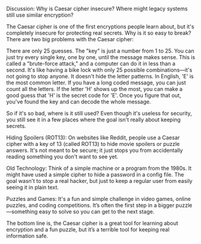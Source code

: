 Discussion: Why is Caesar cipher insecure? Where might legacy systems still use
similar encryption?

The Caesar cipher is one of the first encryptions people learn about, but it's completely insecure for protecting real secrets. Why is it so easy to break?
There are two big problems with the Caesar cipher:

There are only 25 guesses. The "key" is just a number from 1 to 25. You can just try every single key, one by one, until the message makes sense. This is called a "brute-force attack," 
and a computer can do it in less than a second. It's like having a bike lock with only 25 possible combinations—it's not going to stop anyone.
It doesn't hide the letter patterns. In English, 'E' is the most common letter. If you have a long coded message, you can just count all the letters. If the letter 'H' shows up the most, 
you can make a good guess that 'H' is the secret code for 'E'. Once you figure that out, you've found the key and can decode the whole message.

So if it's so bad, where is it still used?
Even though it's useless for security, you still see it in a few places where the goal isn't really about keeping secrets.

Hiding Spoilers (ROT13): On websites like Reddit, people use a Caesar cipher with a key of 13 (called ROT13) to hide movie spoilers or puzzle answers. 
It's not meant to be secure; it just stops you from accidentally reading something you don't want to see yet.

Old Technology: Think of a simple machine or a program from the 1980s. It might have used a simple cipher to hide a password in a config file. 
The goal wasn't to stop a real hacker, but just to keep a regular user from easily seeing it in plain text.

Puzzles and Games: It's a fun and simple challenge in video games, online puzzles, and coding competitions. 
It’s often the first step in a bigger puzzle—something easy to solve so you can get to the next stage.

The bottom line is, the Caesar cipher is a great tool for learning about encryption and a fun puzzle, but it’s a terrible tool for keeping real information safe.
